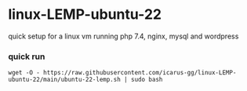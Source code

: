 # linux-LEMP-ubuntu-22
quick setup for a linux vm running php 7.4, nginx, mysql and wordpress

### quick run
```
wget -O - https://raw.githubusercontent.com/icarus-gg/linux-LEMP-ubuntu-22/main/ubuntu-22-lemp.sh | sudo bash
```